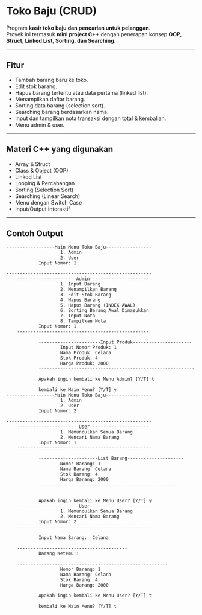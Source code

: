 # Toko Baju (CRUD)

Program **kasir toko baju dan pencarian untuk pelanggan**.  
Proyek ini termasuk **mini project C++** dengan penerapan konsep **OOP, Struct, Linked List, Sorting, dan Searching**.

---

## Fitur
- Tambah barang baru ke toko.
- Edit stok barang.
- Hapus barang tertentu atau data pertama (linked list).
- Menampilkan daftar barang.
- Sorting data barang (selection sort).
- Searching barang berdasarkan nama.
- Input dan tampilkan nota transaksi dengan total & kembalian.
- Menu admin & user.

---

## Materi C++ yang digunakan
- Array & Struct
- Class & Object (OOP)
- Linked List
- Looping & Percabangan
- Sorting (Selection Sort)
- Searching (Linear Search)
- Menu dengan Switch Case
- Input/Output interaktif

---

## Contoh Output
    ------------------Main Menu Toko Baju-----------------
                        1. Admin 
                        2. User 
                Input Nomor: 1

    ------------------------------------------------------
        ----------------------Admin----------------------
                        1. Input Barang
                        2. Menampilkan Barang
                        3. Edit Stok Barang
                        4. Hapus Barang
                        5. Hapus Barang (INDEX AWAL) 
                        6. Sorting Barang Awal Dimasukkan
                        7. Input Nota
                        8. Tampilkan Nota
                Input Nomor: 1
        -------------------------------------------------

                -----------------------Input Produk----------------------
                        Input Nomor Produk: 1
                        Nama Produk: Celana
                        Stok Produk: 4
                        Harga Produk: 2000
                ----------------------------------------------------------

                Apakah ingin kembali ke Menu Admin? [Y/T] t

                kembali ke Main Menu? [Y/T] y
    ------------------Main Menu Toko Baju-----------------
                        1. Admin 
                        2. User 
                Input Nomor: 2

    ------------------------------------------------------
        -----------------------User----------------------
                        1. Memunculkan Semua Barang
                        2. Mencari Nama Barang
                Input Nomor: 1
        --------------------------------------------------

                ----------------------List Barang---------------------
                        Nomor Barang: 1
                        Nama Barang: Celana
                        Stok Barang: 4
                        Harga Barang: 2000
                ---------------------------------------------------


                Apakah ingin kembali ke Menu User? [Y/T] y
        -----------------------User----------------------
                        1. Memunculkan Semua Barang
                        2. Mencari Nama Barang
                Input Nomor: 2
        --------------------------------------------------

                Input Nama Barang:  Celana

        -----------------------------------------
                Barang Ketemu!!

        --------------------------------------------------------
                        Nomor Barang: 1
                        Nama Barang: Celana
                        Stok Barang: 4
                        Harga Barang: 2000

                Apakah ingin kembali ke Menu User? [Y/T] t

                kembali ke Main Menu? [Y/T] t
